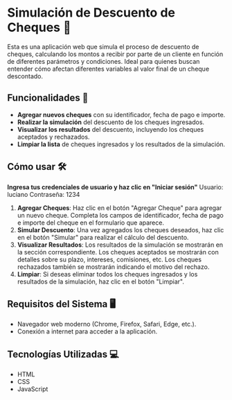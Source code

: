 # Simulación de Descuento de Cheques 💸

Esta es una aplicación web que simula el proceso de descuento de cheques, calculando los montos a recibir por parte de un cliente en función de diferentes parámetros y condiciones. Ideal para quienes buscan entender cómo afectan diferentes variables al valor final de un cheque descontado.

## Funcionalidades 🚀

- **Agregar nuevos cheques** con su identificador, fecha de pago e importe.
- **Realizar la simulación** del descuento de los cheques ingresados.
- **Visualizar los resultados** del descuento, incluyendo los cheques aceptados y rechazados.
- **Limpiar la lista** de cheques ingresados y los resultados de la simulación.

## Cómo usar 🛠
**Ingresa tus credenciales de usuario y haz clic en "Iniciar sesión"**
Usuario: luciano
Contraseña: 1234

1. **Agregar Cheques**: Haz clic en el botón "Agregar Cheque" para agregar un nuevo cheque. Completa los campos de identificador, fecha de pago e importe del cheque en el formulario que aparece.
2. **Simular Descuento**: Una vez agregados los cheques deseados, haz clic en el botón "Simular" para realizar el cálculo del descuento.
3. **Visualizar Resultados**: Los resultados de la simulación se mostrarán en la sección correspondiente. Los cheques aceptados se mostrarán con detalles sobre su plazo, intereses, comisiones, etc. Los cheques rechazados también se mostrarán indicando el motivo del rechazo.
4. **Limpiar**: Si deseas eliminar todos los cheques ingresados y los resultados de la simulación, haz clic en el botón "Limpiar".

## Requisitos del Sistema 🖥

- Navegador web moderno (Chrome, Firefox, Safari, Edge, etc.).
- Conexión a internet para acceder a la aplicación.

## Tecnologías Utilizadas 💻

- HTML
- CSS
- JavaScript

